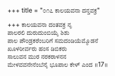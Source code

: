 +++
title = "೦೧೭ ಕಾಲಯವನಾ ದನ್ತವಕ್ರ"

+++
ಕಾಲಯವನಾ ದಂತವಕ್ರ ನೃ  
ಪಾಲರಲಿ ದುರುದುಂಬಿಯೈ ಶಿಶು  
ಪಾಲ ಪೌಂಡ್ರಕರೆಂಬರಿಗೆ ಸಮದಂಡಿಯೆಮ್ಮೊಡನೆ   
ಖೂಳರೀರ್ವರು ಹಂಸ ಡಿಬಿಕರು  
ಸಾಲುವನ ಮುರ ನರಕರಾಳನನ   
ಮೇಳವವನೇನೆಂಬೆನೈ ಭೂಪಾಲ ಕೇಳ್ ಎಂದ     ॥17॥